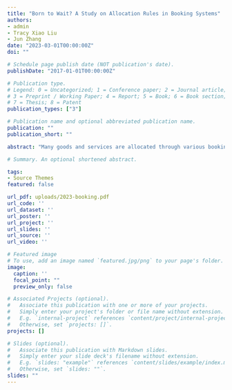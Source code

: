 ```yaml
---
title: "Born to Wait? A Study on Allocation Rules in Booking Systems"
authors:
- admin
- Tracy Xiao Liu
- Jun Zhang
date: "2023-03-01T00:00:00Z"
doi: ""

# Schedule page publish date (NOT publication's date).
publishDate: "2017-01-01T00:00:00Z"

# Publication type.
# Legend: 0 = Uncategorized; 1 = Conference paper; 2 = Journal article;
# 3 = Preprint / Working Paper; 4 = Report; 5 = Book; 6 = Book section;
# 7 = Thesis; 8 = Patent
publication_types: ["3"]

# Publication name and optional abbreviated publication name.
publication: ""
publication_short: ""

abstract: "Many goods and services are allocated through various booking systems. Queue-based booking systems are often thought to allocate goods more efficiently than random allocation because the time spent queuing signals an agent's valuation. This paper demonstrates that the opportunity cost of queuing time can be a significant efficiency loss in queue-based systems. To quantify different sources of efficiency loss, we first develop an experimental framework where agents participate in both a booking system and a production activity. Using a queue-based booking system, our lab experiments confirm that the efficiency loss due to the opportunity cost of queuing time dominates other sources of efficiency loss. However, a lottery-based booking system almost eliminates this efficiency loss. We further develop a novel dual-track booking system that allows participants to choose their preferred booking track, and find that most prefer the lottery track to the queue track."

# Summary. An optional shortened abstract.

tags:
- Source Themes
featured: false

url_pdf: uploads/2023-booking.pdf
url_code: ''
url_dataset: ''
url_poster: ''
url_project: ''
url_slides: ''
url_source: ''
url_video: ''

# Featured image
# To use, add an image named `featured.jpg/png` to your page's folder.
image:
  caption: ''
  focal_point: ""
  preview_only: false

# Associated Projects (optional).
#   Associate this publication with one or more of your projects.
#   Simply enter your project's folder or file name without extension.
#   E.g. `internal-project` references `content/project/internal-project/index.md`.
#   Otherwise, set `projects: []`.
projects: []

# Slides (optional).
#   Associate this publication with Markdown slides.
#   Simply enter your slide deck's filename without extension.
#   E.g. `slides: "example"` references `content/slides/example/index.md`.
#   Otherwise, set `slides: ""`.
slides: ""
---
```

